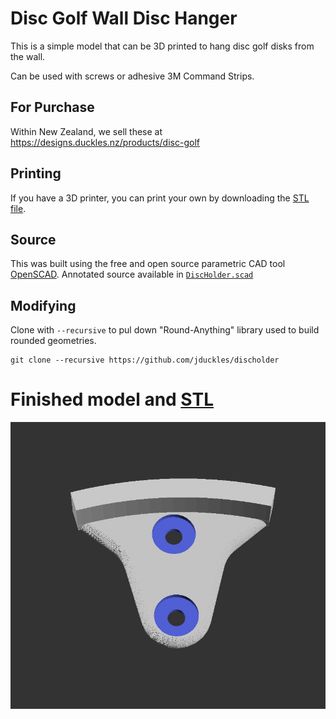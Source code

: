 # Disc Golf Wall Disc Hanger 

This is a simple model that can be 3D printed to hang disc golf disks from the wall.

Can be used with screws or adhesive 3M Command Strips.

## For Purchase

Within New Zealand, we sell these at https://designs.duckles.nz/products/disc-golf

## Printing 

If you have a 3D printer, you can print your own by downloading the [STL file](https://github.com/jduckles/discholder/blob/master/DiscHolder.stl). 

## Source 

This was built using the free and open source parametric CAD tool [OpenSCAD](https://openscad.org/). Annotated source available in [`DiscHolder.scad`](DiscHolder.scad)

## Modifying 

Clone with `--recursive` to pul down "Round-Anything" library used to build rounded geometries.

```
git clone --recursive https://github.com/jduckles/discholder
```

# Finished model and [STL](DiscHolder.stl)

![](discholder.jpg)

